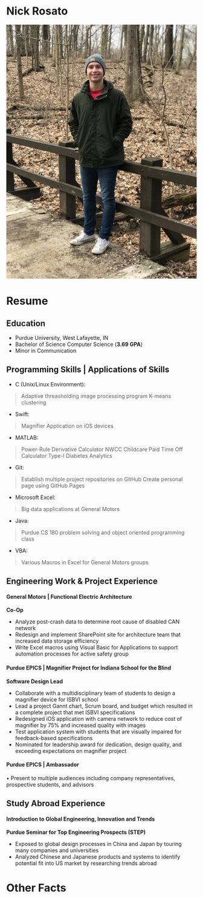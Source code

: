 #  Nick Rosato
![Profile Pic](https://github.com/NicholasRosato/nicholas-rosato/blob/master/Profile%20Pic.jpeg)

# Resume
## Education                           												
- Purdue University, West Lafayette, IN		    		                                         	                       
- Bachelor of Science Computer Science (__3.69 GPA__)					                                                  
- Minor in Communication

## Programming Skills | Applications of Skills										
- C (Unix/Linux Environment): 
>Adaptive threasholding image processing program
>K-means clustering
- Swift:
>Magnifier Application on iOS devices
- MATLAB:
>Power-Rule Derivative Calculator
>NWCC Childcare Paid Time Off Calculator
>Type-I Diabetes Analytics
- Git: 
>Establish multiple project repositories on GitHub
>Create personal page using GitHub Pages
- Microsoft Excel:
>Big data applications at General Motors
- Java:
>Purdue CS 180 problem solving and object oriented programming class
- VBA: 
>Various Macros in Excel for General Motors groups
## Engineering Work & Project Experience      										
#### General Motors | Functional Electric Architecture        		   			     
__Co-Op__
- Analyze post-crash data to determine root cause of disabled CAN network
- Redesign and implement SharePoint site for architecture team that increased data storage efficiency
- Write Excel macros using Visual Basic for Applications to support automation processes for active safety group
#### Purdue EPICS | Magnifier Project for Indiana School for the Blind                                        
__Software Design Lead__
- Collaborate with a multidisciplinary team of students to design a magnifier device for ISBVI school
- Lead a project Gannt chart, Scrum board, and budget which resulted in a complete project that met ISBVI specifications
- Redesigned iOS application with camera network to reduce cost of magnifier by 75% and increased quality with images
- Test application system with students that are visually impaired for feedback-based specifications
- Nominated for leadership award for dedication, design quality, and exceeding expectations on magnifier project
#### Purdue EPICS | Ambassador
•	Present to multiple audiences including company representatives, prospective students, and advisors
## Study Abroad Experience												
#### Introduction to Global Engineering, Innovation and Trends	
__Purdue Seminar for Top Engineering Prospects (STEP)__
- Exposed to global design processes in China and Japan by touring many companies and universities
- Analyzed Chinese and Japanese products and systems to identify potential fit into US market by researching trends abroad

# Other Facts
